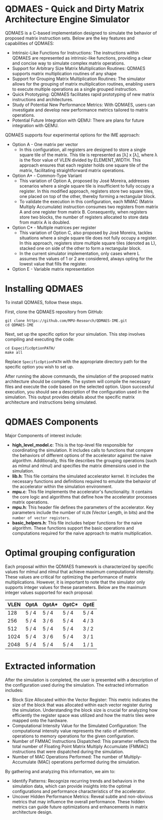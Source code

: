 # QDMAES - Quick and Dirty Matrix Architecture Engine Simulator

QDMAES is a C-based implementation designed to simulate the behavior of proposed matrix instruction sets. Below are the key features and capabilities of QDMAES:
* Intrinsic-Like Functions for Instructions: The instructions within QDMAES are represented as intrinsic-like functions, providing a clear and concise way to simulate complex matrix operations.
* Support for Arbitrary Size Matrix Multiplication Routines: QDMAES supports matrix multiplication routines of any shape
* Support for Grouping Matrix Multiplication Routines: The simulator allows for the grouping of matrix multiplication routines, enabling users to execute multiple operations as a single grouped instruction. 
* Quick Prototyping: QDMAES facilitates rapid prototyping of new matrix instructions and architectures.
* Study of Potential New Performance Metrics: With QDMAES, users can investigate and develop new performance metrics tailored to matrix operations. 
* Potential Future Integration with QEMU: There are plans for future integration with QEMU.


QDMAES supports four experimental options for the IME approach:
* Option A - One matrix per vector
  * In this configuration, all registers are designed to store a single square tile of the matrix. This tile is represented as [λ] x [λ], where λ is the floor value of VLEN divided by ELEMENT_WIDTH. This approach ensures that each register holds one square tile of the matrix, facilitating straightforward matrix operations.
* Option A* - Common-Type Variant
  * This variation of Option A, proposed by José Moreira, addresses scenarios where a single square tile is insufficient to fully occupy a register. In this modified approach, registers store two square tiles, one placed on top of the other, thereby forming a rectangular block.
  * To validate the execution in this configuration, each MMAC (Matrix Multiply Accumulate) instruction consumes two registers from matrix A and one register from matrix B. Consequently, when registers store two blocks, the number of registers allocated to store data from matrix A is doubled.
* Option C* - Multiple matrices per register
  * This variation of Option C, also proposed by José Moreira, tackles situations where a single square tile does not fully occupy a register. In this approach, registers store multiple square tiles (denoted as L), stacked one on side of the other to form a rectangular block.
  * In the current simulator implementation, only cases where L assumes the values of 1 or 2 are considered, always opting for the lowest value that fills the register. 
* Option E - Variable matrix representation


# Installing QDMAES

To install QDMAES, follow these steps.

First, clone the QDMAES repository from GitHub:
```
git clone https://github.com/MPU-Research/QDMAES-IME.git
cd QDMAES-IME
```

Next, set up the specific option for your simulation. This step involves compiling and executing the code:

```
cd ExpecificOptionPATH/
make all
```

Replace ```SpecificOptionPATH``` with the appropriate directory path for the specific option you wish to set up.

After running the above commands, the simulation of the proposed matrix architecture should be complete. The system will compile the necessary files and execute the code based on the selected option. Upon successful execution, you should see a description of the configuration used in the simulation. This output provides details about the specific matrix architecture and instructions being simulated.

# QDMAES Components

Major Components of interest include:

* **high_level_model.c**: This is the top-level file responsible for coordinating the simulation. It includes calls to functions that compare the behaviors of different options of the accelerator against the naive algorithm. Additionally, this file describes the grouping operations (such as mlmul and nlmul) and specifies the matrix dimensions used in the simulation.
* **lib.h**: This file contains the simulated accelerator kernel. It includes the necessary functions and definitions required to emulate the behavior of the accelerator within the simulation environment. 
* **mpu.c**: This file implements the accelerator's functionality. It contains the core logic and algorithms that define how the accelerator processes matrix operations.
* **mpu.h**: This header file defines the parameters of the accelerator. Key parameters include the number of ```VLEN``` (Vector Length, in bits) and the ```number of vector registers```. 
* **basic_helpers.h**: This file includes helper functions for the naive algorithm. These functions support the basic operations and computations required for the naive approach to matrix multiplication. 
 

# Optimal grouping configuration

Each proposal within the QDMAES framework is characterized by specific values for mlmul and nlmul that achieve maximum computational intensity. These values are critical for optimizing the performance of matrix multiplications. However, it is important to note that the simulator only supports integer values for these parameters. Below are the maximum integer values supported for each proposal:


| VLEN | OptA | OptA* | OptC* | OptE |
| ------------- | ------------- | ------------- | ------------- | ------------- |
| 128 | 5 / 4 | 5 / 4 | 5 / 4 | 5 / 4 |
| 256 | 5 / 4 | 3 / 6 | 5 / 4 | 4 / 3 |
| 512 | 5 / 4 | 5 / 4 | 5 / 4 | 3 / 2 |
| 1024 | 5 / 4 | 3 / 6 | 5 / 4 | 3 / 1 |
| 2048 | 5 / 4 | 5 / 4 | 5 / 4 | 1 / 1 |

# Extracted information

After the simulation is completed, the user is presented with a description of the configuration used during the simulation. The extracted information includes:
* Block Size Allocated within the Vector Register: This metric indicates the size of the block that was allocated within each vector register during the simulation. Understanding the block size is crucial for analyzing how efficiently the register space was utilized and how the matrix tiles were mapped onto the hardware. 
* Computational Intensity Value for the Simulated Configuration: The computational intensity value represents the ratio of arithmetic operations to memory operations for the given configuration.
* Number of FMMAC Instructions Dispatched: This parameter reflects the total number of Floating Point Matrix Multiply Accumulate (FMMAC) instructions that were dispatched during the simulation.
* Number of MAC Operations Performed: The number of Multiply-Accumulate (MAC) operations performed during the simulation.

By gathering and analyzing this information, we aim to:

* Identify Patterns: Recognize recurring trends and behaviors in the simulation data, which can provide insights into the optimal configurations and performance characteristics of the accelerator.
* Uncover Hidden Performance Metrics: Reveal subtle and non-obvious metrics that may influence the overall performance. These hidden metrics can guide future optimizations and enhancements in matrix architecture design.
